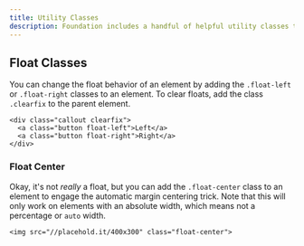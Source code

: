 ```yaml
---
title: Utility Classes
description: Foundation includes a handful of helpful utility classes to add certain behaviors to your elements.
---
```


## Float Classes

You can change the float behavior of an element by adding the `.float-left` or `.float-right` classes to an element. To clear floats, add the class `.clearfix` to the parent element.

```html_example
<div class="callout clearfix">
  <a class="button float-left">Left</a>
  <a class="button float-right">Right</a>
</div>
```

### Float Center

Okay, it's not *really* a float, but you can add the `.float-center` class to an element to engage the automatic margin centering trick. Note that this will only work on elements with an absolute width, which means not a percentage or `auto` width.

```html_example
<img src="//placehold.it/400x300" class="float-center">
```